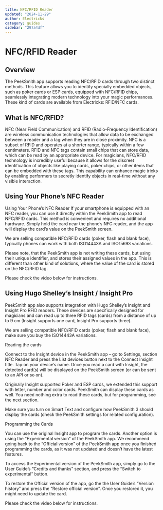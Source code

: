 ```yaml
---
title: NFC/RFID Reader
updated: "2024-11-29"
author: Electricks
category: guides
sidebar: "297a4df"
---
```


# NFC/RFID Reader

## Overview

 
 
 
 
 The PeekSmith app supports reading NFC/RFID cards through two distinct methods. This feature allows you to identify specially embedded objects, such as poker cards or ESP cards, equipped with NFC/RFID chips, seamlessly integrating modern technology into your magic performances. These kind of cards are available from Electricks: RFID/NFC cards.

 
 
 
 
 ## What is NFC/RFID?

 
 
 
 
 
NFC (Near Field Communication) and RFID (Radio-Frequency Identification) are wireless communication technologies that allow data to be exchanged between a reader and a tag when they are in close proximity. NFC is a subset of RFID and operates at a shorter range, typically within a few centimeters. RFID and NFC tags contain small chips that can store data, which can be read by an appropriate device. For magicians, NFC/RFID technology is incredibly useful because it allows for the discreet identification of objects like playing cards, poker chips, or other items that can be embedded with these tags. This capability can enhance magic tricks by enabling performers to secretly identify objects in real-time without any visible interaction.

 
 
 
 
 ## Using Your Phone’s NFC Reader

 
 
 
 
 

Using Your Phone’s NFC Reader If your smartphone is equipped with an NFC reader, you can use it directly within the PeekSmith app to read NFC/RFID cards. This method is convenient and requires no additional hardware. Simply hold the card near the phone’s NFC reader, and the app will display the card’s value on the PeekSmith screen.

We are selling compatible NFC/RFID cards (poker, flash and blank face), typically phones can work with both ISO14443A and ISO15693 variations.

Please note, that the PeekSmith app is not writing these cards, but using their unique identifier, and stores their assigned values in the app. This is different than other kind of solutions, where the value of the card is stored on the NFC/RFID tag.

Please check the video below for instructions.

 
 
 
 
 
 
 
 
 
 
 ## Using Hugo Shelley’s Insight / Insight Pro

 
 
 
 
 

PeekSmith app also supports integration with Hugo Shelley’s Insight and Insight Pro RFID readers. These devices are specifically designed for magicians and can read up to three RFID tags (cards) from a distance of up to 9 cm (Insight supports one card, Insight Pro supports three).

We are selling compatible NFC/RFID cards (poker, flash and blank face), make sure you buy the ISO14443A variations.

 
 
 
 
 Reading the cards

 
 
 
 
 Connect to the Insight device in the PeekSmith app – go to Settings, section NFC Reader and press the List devices button next to the Connect Insight title. Tap on your device’s name. Once you read a card with Insight, the detected card(s) will be displayed on the PeekSmith screen (or can be sent to an API or so on).

Originally Insight supported Poker and ESP cards, we extended this support with letter, number and color cards. PeekSmith can display these cards as well. You need nothing extra to read these cards, but for programming, see the next section.

Make sure you turn on Smart Text and configure how PeekSmith 3 should display the cards (check the PeekSmith settings for related configuration).

 
 
 
 
 Programming the Cards

 
 
 
 
 You can use the original Insight app to program the cards. Another option is using the “Experimental version” of the PeekSmith app. We recommend going back to the “Official version” of the PeekSmith app once you finished programming the cards, as it was not updated and doesn’t have the latest features.

To access the Experimental version of the PeekSmith app, simply go to the User Guide’s “Credits and thanks” section, and press the “Switch to experimental” button.

To restore the Official version of the app, go the the User Guide’s “Version history” and press the “Restore official version”. Once you restored it, you might need to update the card.

Please check the video below for instructions.